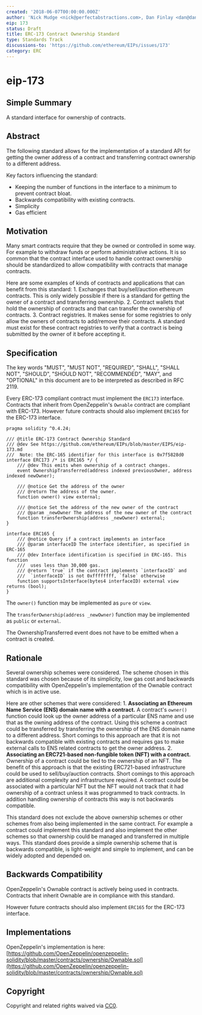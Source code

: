 ```yaml
---
created: '2018-06-07T00:00:00.000Z'
author: 'Nick Mudge <nick@perfectabstractions.com>, Dan Finlay <dan@danfinlay.com>'
eip: 173
status: Draft
title: ERC-173 Contract Ownership Standard
type: Standards Track
discussions-to: 'https://github.com/ethereum/EIPs/issues/173'
category: ERC
---
```


# eip-173

## Simple Summary

A standard interface for ownership of contracts.

## Abstract

The following standard allows for the implementation of a standard API for getting the owner address of a contract and transferring contract ownership to a different address.

Key factors influencing the standard:

* Keeping the number of functions in the interface to a minimum to prevent contract bloat.
* Backwards compatibility with existing contracts.
* Simplicity
* Gas efficient

## Motivation

Many smart contracts require that they be owned or controlled in some way. For example to withdraw funds or perform administrative actions. It is so common that the contract interface used to handle contract ownership should be standardized to allow compatibility with contracts that manage contracts.

Here are some examples of kinds of contracts and applications that can benefit from this standard: 1. Exchanges that buy/sell/auction ethereum contracts. This is only widely possible if there is a standard for getting the owner of a contract and transferring ownership. 2. Contract wallets that hold the ownership of contracts and that can transfer the ownership of contracts. 3. Contract registries. It makes sense for some registries to only allow the owners of contracts to add/remove their contracts. A standard must exist for these contract registries to verify that a contract is being submitted by the owner of it before accepting it.

## Specification

The key words "MUST", "MUST NOT", "REQUIRED", "SHALL", "SHALL NOT", "SHOULD", "SHOULD NOT", "RECOMMENDED", "MAY", and "OPTIONAL" in this document are to be interpreted as described in RFC 2119.

Every ERC-173 compliant contract must implement the `ERC173` interface. Contracts that inherit from OpenZeppelin's `Ownable` contract are compliant with ERC-173. However future contracts should also implement `ERC165` for the ERC-173 interface.

```text
pragma solidity ^0.4.24;

/// @title ERC-173 Contract Ownership Standard
/// @dev See https://github.com/ethereum/EIPs/blob/master/EIPS/eip-173.md
///  Note: the ERC-165 identifier for this interface is 0x7f5828d0
interface ERC173 /* is ERC165 */ {
    /// @dev This emits when ownership of a contract changes.    
    event OwnershipTransferred(address indexed previousOwner, address indexed newOwner);

    /// @notice Get the address of the owner    
    /// @return The address of the owner.
    function owner() view external;

    /// @notice Set the address of the new owner of the contract   
    /// @param _newOwner The address of the new owner of the contract    
    function transferOwnership(address _newOwner) external;    
}

interface ERC165 {
    /// @notice Query if a contract implements an interface
    /// @param interfaceID The interface identifier, as specified in ERC-165
    /// @dev Interface identification is specified in ERC-165. This function
    ///  uses less than 30,000 gas.
    /// @return `true` if the contract implements `interfaceID` and
    ///  `interfaceID` is not 0xffffffff, `false` otherwise
    function supportsInterface(bytes4 interfaceID) external view returns (bool);
}
```

The `owner()` function may be implemented as `pure` or `view`.

The `transferOwnership(address _newOwner)` function may be implemented as `public` or `external`.

The OwnershipTransferred event does not have to be emitted when a contract is created.

## Rationale

Several ownership schemes were considered. The scheme chosen in this standard was chosen because of its simplicity, low gas cost and backwards compatibility with OpenZeppelin's implementation of the Ownable contract which is in active use.

Here are other schemes that were considered: 1. **Associating an Ethereum Name Service \(ENS\) domain name with a contract.** A contract's `owner()` function could look up the owner address of a particular ENS name and use that as the owning address of the contract. Using this scheme a contract could be transferred by transferring the ownership of the ENS domain name to a different address. Short comings to this approach are that it is not backwards compatible with existing contracts and requires gas to make external calls to ENS related contracts to get the owner address. 2. **Associating an ERC721-based non-fungible token \(NFT\) with a contract.** Ownership of a contract could be tied to the ownership of an NFT. The benefit of this approach is that the existing ERC721-based infrastructure could be used to sell/buy/auction contracts. Short comings to this approach are additional complexity and infrastructure required. A contract could be associated with a particular NFT but the NFT would not track that it had ownership of a contract unless it was programmed to track contracts. In addition handling ownership of contracts this way is not backwards compatible.

This standard does not exclude the above ownership schemes or other schemes from also being implemented in the same contract. For example a contract could implement this standard and also implement the other schemes so that ownership could be managed and transferred in multiple ways. This standard does provide a simple ownership scheme that is backwards compatible, is light-weight and simple to implement, and can be widely adopted and depended on.

## Backwards Compatibility

OpenZeppelin's Ownable contract is actively being used in contracts. Contracts that inherit Ownable are in compliance with this standard.

However future contracts should also implement `ERC165` for the ERC-173 interface.

## Implementations

OpenZeppelin's implementation is here: [https://github.com/OpenZeppelin/openzeppelin-solidity/blob/master/contracts/ownership/Ownable.sol](https://github.com/OpenZeppelin/openzeppelin-solidity/blob/master/contracts/ownership/Ownable.sol)

## Copyright

Copyright and related rights waived via [CC0](https://creativecommons.org/publicdomain/zero/1.0/).


